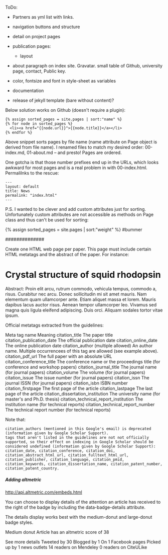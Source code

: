 ToDo:

- Partners as yml list with links. 
- navigation buttons and structure
- detail on project pages
- publication pages:
	- layout
- about paragraph on index site. Gravatar. small table of Github, university page, contact, Public key.  
- color, fontsize and font in style-sheet as variables

- documentation
- release of jekyll template (bare without content)? 


Below solution works on Github (doesn't require a plugin):

	{% assign sorted_pages = site.pages | sort:"name" %}
	{% for node in sorted_pages %}
	  <li><a href="{{node.url}}">{{node.title}}</a></li>
	{% endfor %}

Above snippet sorts pages by file name (name attribute on Page object is derived from file name). I renamed files to match my desired order: 00-index.md, 01-about.md – and presto! Pages are ordered.

One gotcha is that those number prefixes end up in the URLs, which looks awkward for most pages and is a real problem in with 00-index.html. Permalilnks to the rescue:

	---
	layout: default
	title: News
	permalink: "index.html"
	---

P.S. I wanted to be clever and add custom attributes just for sorting. Unfortunately custom attributes are not accessible as methods on Page class and thus can't be used for sorting:

{% assign sorted_pages = site.pages | sort:"weight" %} #bummer



##############

Create one HTML web page per paper. This page must include certain HTML metatags and the abstract of the paper.
For instance:

<html>
<head> 
 <title>Crystal structure of squid rhodopsin</title> 
 <meta name="citation_title" content="Crystal structure of squid rhodopsin" /> 
 <meta name="citation_publication_date" content="1999" /> 
 <meta name="citation_author" content="Murakami, Midori" /> 
 <meta name="citation_author" content="Kouyama, Tsutomu" /> 
</head>
<body>
 <h1>Crystal structure of squid rhodopsin</h1>
 Abstract: 
 Proin elit arcu, rutrum commodo, vehicula tempus, commodo a, risus. 
 Curabitur nec arcu. Donec sollicitudin mi sit amet mauris. Nam elementum 
 quam ullamcorper ante. Etiam aliquet massa et lorem. Mauris dapibus lacus 
 auctor risus. Aenean tempor ullamcorper leo. Vivamus sed magna quis ligula 
 eleifend adipiscing. Duis orci. Aliquam sodales tortor vitae ipsum.
</body>
</html>

Official metatags extracted from the guidelines:


Meta tag name 	Meaning
citation_title 	The paper title
citation_publication_date 	The official publication date
citation_online_date 	The online publication date
citation_author (multiple allowed) 	An author name. Multiple occurrencees of this tag are allowed
(see example above).
citation_pdf_url 	The full paper with an absolute URL
citation_conference_title 	The conference name or the proceedings title (for conference
and workshop papers)
citation_journal_title 	The journal name (for journal papers)
citation_volume 	The volume (for journal papers)
citation_issue 	The issue number (for journal papers)
citation_issn 	The journal ISSN (for journal papers)
citation_isbn 	ISBN number
citation_firstpage 	The first page of the article
citation_lastpage 	The last page of the article
citation_dissertation_institution 	The university name (for master's and Ph.D. thesis)
citation_technical_report_institution 	The institution name (for technical reports)
citation_technical_report_number 	The technical report number (for technical reports)

Note that:

    citation_authors (mentioned in this Google's email) is deprecated (information given by Google Scholar Support).
    tags that aren't listed in the guidelines are not not officially supported, so their effect on indexing in Google Scholar should be considered undefined (information given by Google Scholar Support): citation_date, citation_conference, citation_doi, citation_abstract_html_url, citation_fulltext_html_url, citation_publisher, citation_language, citation_pmid, citation_keywords, citation_dissertation_name, citation_patent_number, citation_patent_country.




##### Adding altmetric	
	
http://api.altmetric.com/embeds.html


You can choose to display details of the attention an article has received to the right of the badge by including the data-badge-details attribute.

The details display works best with the medium-donut and large-donut badge styles.

Medium donut
Article has an altmetric score of 38

See more details
Tweeted by 30
Blogged by 1
On 1 Facebook pages
Picked up by 1 news outlets
14 readers on Mendeley
0 readers on CiteULike

<div data-badge-type='medium-donut' class='altmetric-embed' data-badge-details='right' data-doi='10.1016/S0140-6736(11)61619-x'></div>

